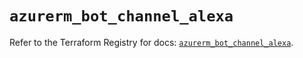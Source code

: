 # `azurerm_bot_channel_alexa`

Refer to the Terraform Registry for docs: [`azurerm_bot_channel_alexa`](https://registry.terraform.io/providers/hashicorp/azurerm/4.48.0/docs/resources/bot_channel_alexa).
